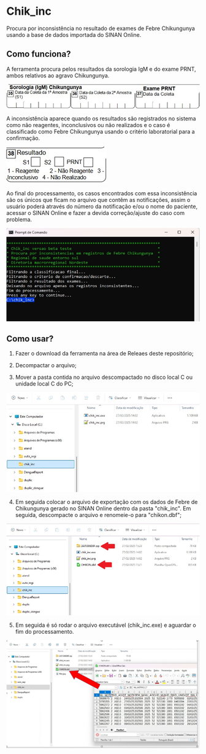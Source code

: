 # Chik_inc
Procura por inconsistência no resultado de exames de Febre Chikungunya usando a base de dados importada do SINAN Online.

## Como funciona?  

A ferramenta procura pelos resultados da sorologia IgM e do exame PRNT, ambos relativos ao agravo Chikungunya.

![x](/ficha_pic1.jpg)  

A inconsistência aparece quando os resultados são registrados no sistema como não reagentes, inconclusivos ou não realizados e o caso é classificado como Febre Chikungunya usando o critério laboratorial para a confirmação.

![x](/ficha_pic2.jpg)  

Ao final do processamento, os casos encontrados com essa inconsistência são os únicos que ficam no arquivo que contêm as notificações, assim o usuário poderá através do número da notificação e/ou o nome do paciente, acessar o SINAN Online e fazer a devida correção/ajuste do caso com problema.

![x](/ficha_pic3.jpg)  
  
## Como usar?  

1. Fazer o download da ferramenta na área de Releaes deste repositório;  

2. Decompactar o arquivo;  

3. Mover a pasta contida no arquivo descompactado no disco local C ou unidade local C do PC;  

![x](/chik_inc_pic100.jpg)  

4. Em seguida colocar o arquivo de exportação com os dados de Febre de Chikungunya gerado no SINAN Online dentro da pasta "chik_inc". Em seguida, descompacte o arquivo e renomeie-o para "chikon.dbf";  

![x](/files.jpg)  

5. Em seguida é só rodar o arquivo executável (chik_inc.exe) e aguardar o fim do processamento.  

![x](/chik_inc_102.jpg)  

